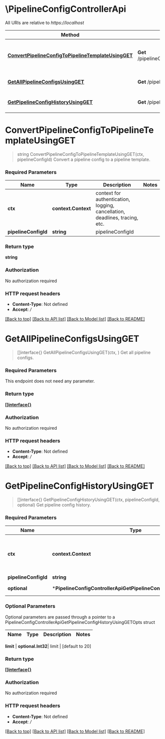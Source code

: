 # \PipelineConfigControllerApi

All URIs are relative to *https://localhost*

Method | HTTP request | Description
------------- | ------------- | -------------
[**ConvertPipelineConfigToPipelineTemplateUsingGET**](PipelineConfigControllerApi.md#ConvertPipelineConfigToPipelineTemplateUsingGET) | **Get** /pipelineConfigs/{pipelineConfigId}/convertToTemplate | Convert a pipeline config to a pipeline template.
[**GetAllPipelineConfigsUsingGET**](PipelineConfigControllerApi.md#GetAllPipelineConfigsUsingGET) | **Get** /pipelineConfigs | Get all pipeline configs.
[**GetPipelineConfigHistoryUsingGET**](PipelineConfigControllerApi.md#GetPipelineConfigHistoryUsingGET) | **Get** /pipelineConfigs/{pipelineConfigId}/history | Get pipeline config history.


# **ConvertPipelineConfigToPipelineTemplateUsingGET**
> string ConvertPipelineConfigToPipelineTemplateUsingGET(ctx, pipelineConfigId)
Convert a pipeline config to a pipeline template.

### Required Parameters

Name | Type | Description  | Notes
------------- | ------------- | ------------- | -------------
 **ctx** | **context.Context** | context for authentication, logging, cancellation, deadlines, tracing, etc.
  **pipelineConfigId** | **string**| pipelineConfigId | 

### Return type

**string**

### Authorization

No authorization required

### HTTP request headers

 - **Content-Type**: Not defined
 - **Accept**: */*

[[Back to top]](#) [[Back to API list]](../README.md#documentation-for-api-endpoints) [[Back to Model list]](../README.md#documentation-for-models) [[Back to README]](../README.md)

# **GetAllPipelineConfigsUsingGET**
> []interface{} GetAllPipelineConfigsUsingGET(ctx, )
Get all pipeline configs.

### Required Parameters
This endpoint does not need any parameter.

### Return type

[**[]interface{}**](interface{}.md)

### Authorization

No authorization required

### HTTP request headers

 - **Content-Type**: Not defined
 - **Accept**: */*

[[Back to top]](#) [[Back to API list]](../README.md#documentation-for-api-endpoints) [[Back to Model list]](../README.md#documentation-for-models) [[Back to README]](../README.md)

# **GetPipelineConfigHistoryUsingGET**
> []interface{} GetPipelineConfigHistoryUsingGET(ctx, pipelineConfigId, optional)
Get pipeline config history.

### Required Parameters

Name | Type | Description  | Notes
------------- | ------------- | ------------- | -------------
 **ctx** | **context.Context** | context for authentication, logging, cancellation, deadlines, tracing, etc.
  **pipelineConfigId** | **string**| pipelineConfigId | 
 **optional** | ***PipelineConfigControllerApiGetPipelineConfigHistoryUsingGETOpts** | optional parameters | nil if no parameters

### Optional Parameters
Optional parameters are passed through a pointer to a PipelineConfigControllerApiGetPipelineConfigHistoryUsingGETOpts struct

Name | Type | Description  | Notes
------------- | ------------- | ------------- | -------------

 **limit** | **optional.Int32**| limit | [default to 20]

### Return type

[**[]interface{}**](interface{}.md)

### Authorization

No authorization required

### HTTP request headers

 - **Content-Type**: Not defined
 - **Accept**: */*

[[Back to top]](#) [[Back to API list]](../README.md#documentation-for-api-endpoints) [[Back to Model list]](../README.md#documentation-for-models) [[Back to README]](../README.md)

